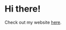 
# Hi there! 

Check out my website [here](https://sparthib.github.io/biostat776-intro-sowmya-parthiban/).
